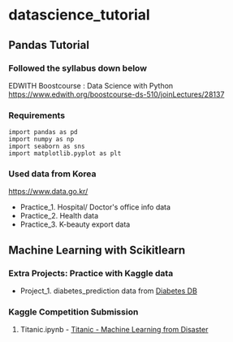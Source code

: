 ﻿# datascience_tutorial

## Pandas Tutorial

### Followed the syllabus down below
EDWITH Boostcourse : Data Science with Python \
https://www.edwith.org/boostcourse-ds-510/joinLectures/28137 

### Requirements
    import pandas as pd
    import numpy as np
    import seaborn as sns
    import matplotlib.pyplot as plt
    
### Used data from Korea
https://www.data.go.kr/ 
* Practice_1. Hospital/ Doctor's office info data 
* Practice_2. Health data 
* Practice_3. K-beauty export data

## Machine Learning with Scikitlearn

### Extra Projects: Practice with Kaggle data
* Project_1. diabetes_prediction
    data from [Diabetes DB](https://www.kaggle.com/uciml/pima-indians-diabetes-database)

### Kaggle Competition Submission
1. Titanic.ipynb - [Titanic - Machine Learning from Disaster](https://www.kaggle.com/c/titanic/leaderboard)
